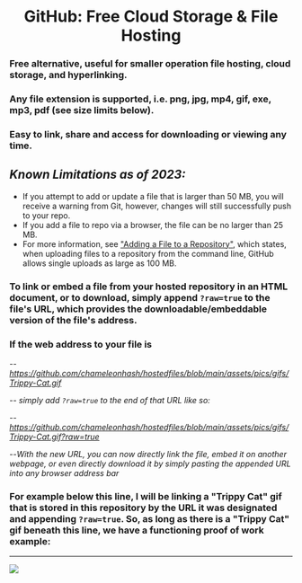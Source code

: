# <center> GitHub: Free Cloud Storage & File Hosting </center> 

### Free alternative, useful for smaller operation file hosting, cloud storage, and hyperlinking.
### Any file extension is supported, i.e. png, jpg, mp4, gif, exe, mp3, pdf (see size limits below).
### Easy to link, share and access for downloading or viewing any time.

 
## *Known Limitations as of 2023:* 

* If you attempt to add or update a file that is larger than 50 MB, you will receive a warning from Git, however, changes will still successfully push to your repo.
* If you add a file to repo via a browser, the file can be no larger than 25 MB. 
* For more information, see ["Adding a File to a Repository"](https://docs.github.com/en/repositories/working-with-files/managing-files/adding-a-file-to-a-repository), which states, when uploading files to a repository from the command line, GitHub allows single uploads as large as 100 MB.

### To link or embed a file from your hosted repository in an HTML document, or to download, simply append `?raw=true` to the file's URL, which provides the downloadable/embeddable version of the file's address.

### If the web address to your file is 

-- *https://github.com/chameleonhash/hostedfiles/blob/main/assets/pics/gifs/Trippy-Cat.gif*

-- *simply add `?raw=true` to the end of that URL like so:* 

-- *https://github.com/chameleonhash/hostedfiles/blob/main/assets/pics/gifs/Trippy-Cat.gif?raw=true*

--*With the new URL, you can now directly link the file, embed it on another webpage, or even directly download it by simply pasting the appended URL into any browser address bar*


### For example below this line, I will be linking a "Trippy Cat" gif that is stored in this repository by the URL it was designated and appending `?raw=true`.  So, as long as there is a "Trippy Cat" gif beneath this line, we have a functioning proof of work example:

***
![](https://github.com/chameleonhash/hostedfiles/blob/main/assets/pics/gifs/Trippy-Cat.gif?raw=true)




